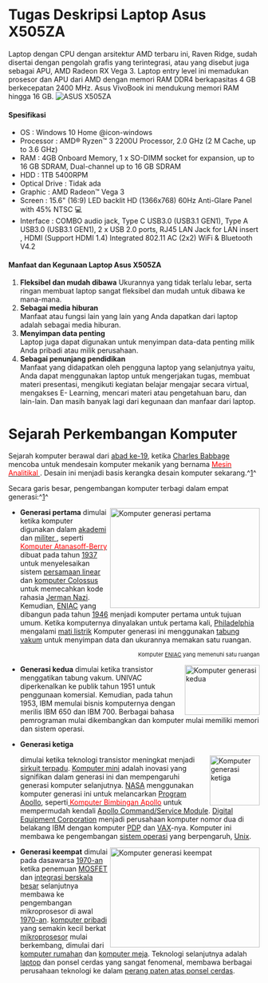# Tugas Deskripsi Laptop Asus X505ZA
Laptop dengan CPU dengan arsitektur AMD terbaru ini, Raven Ridge, sudah disertai dengan pengolah grafis yang terintegrasi, atau yang disebut juga sebagai APU, AMD Radeon RX Vega 3. Laptop entry level ini memadukan prosesor dan APU dari AMD dengan memori RAM DDR4 berkapasitas 4 GB berkecepatan 2400 MHz. Asus VivoBook ini mendukung memori RAM hingga 16 GB.
![ASUS X505ZA](https://laptopnesia.com/wp-content/uploads/2018/11/Review-Asus-VivoBook-15-X505ZA-Spesifikasi-AMD-Ryzen-3.jpg)
#### Spesifikasi
* OS : Windows 10 Home @icon-windows
* Processor : AMD® Ryzen™ 3 2200U Processor, 2.0 GHz (2 M Cache, up to 3.6 GHz) 
* RAM : 4GB Onboard Memory, 1 x SO-DIMM socket for expansion, up to 16 GB SDRAM, Dual-channel up to 16 GB SDRAM
* HDD : 1TB 5400RPM 
* Optical Drive : Tidak ada
* Graphic : AMD Radeon™ Vega 3
* Screen : 15.6" (16:9) LED backlit HD (1366x768) 60Hz  Anti-Glare Panel with 45% NTSC 💻
* Interface : COMBO audio jack, Type C USB3.0 (USB3.1 GEN1), Type A USB3.0 (USB3.1 GEN1), 2 x USB 2.0 ports, RJ45 LAN Jack for LAN insert , HDMI (Support HDMI 1.4)
Integrated 802.11 AC (2x2) WiFi & Bluetooth V4.2
#### Manfaat dan Kegunaan Laptop Asus X505ZA
1. **Fleksibel dan mudah dibawa**
Ukurannya yang tidak terlalu lebar, serta ringan membuat laptop sangat fleksibel dan mudah untuk dibawa ke mana-mana.
2. **Sebagai media hiburan**  
Manfaat atau fungsi lain yang lain yang Anda dapatkan dari laptop adalah sebagai media hiburan.
3. **Menyimpan data penting**  
Laptop juga dapat digunakan untuk menyimpan data-data penting milik Anda pribadi atau milik perusahaan.
4. **Sebagai penunjang pendidikan**  
Manfaat yang didapatkan oleh pengguna laptop yang selanjutnya yaitu, Anda dapat menggunakan laptop untuk mengerjakan tugas, membuat materi presentasi, mengikuti kegiatan belajar mengajar secara virtual, mengakses E- Learning, mencari materi atau pengetahuan baru, dan lain-lain. Dan masih banyak lagi dari kegunaan dan manfaar dari laptop.

# **Sejarah Perkembangan Komputer**
Sejarah komputer berawal dari [abad ke-19](https://id.wikipedia.org/wiki/Abad_ke_19), ketika [Charles Babbage](https://id.wikipedia.org/wiki/Charles_Babbage) mencoba untuk mendesain komputer mekanik yang bernama <a href="https://id.wikipedia.org/w/index.php?title=Mesin_Analitikal&action=edit&redlink=1"><span style="color:red"> Mesin Analitikal  </a></span>. Desain ini menjadi basis kerangka desain komputer sekarang.^[1](https://id.wikipedia.org/wiki/Sejarah_komputer#cite_note-:0-1)^

Secara garis besar, pengembangan komputer terbagi dalam empat generasi:^[1](https://id.wikipedia.org/wiki/Sejarah_komputer#cite_note-:0-1)^

* **Generasi pertama**  <img align="right" width="300" height="200" src="https://upload.wikimedia.org/wikipedia/commons/thumb/e/ee/Classic_shot_of_the_ENIAC_%28full_resolution%29.jpg/315px-Classic_shot_of_the_ENIAC_%28full_resolution%29.jpg" alt="Komputer generasi pertama"> dimulai ketika komputer digunakan dalam
[akademi](https://id.wikipedia.org/wiki/Akademi) dan [ militer ](https://id.wikipedia.org/wiki/Militer) , seperti <a href="https://id.wikipedia.org/w/index.php?title=Komputer_Atanasoff-Berry&action=edit&redlink=1"> <span style="color:red">Komputer Atanasoff-Berry</a></span> dibuat pada tahun [1937](https://id.wikipedia.org/wiki/1937) untuk menyelesaikan sistem [persamaan linear](https://id.wikipedia.org/wiki/Persamaan_linear) dan [komputer Colossus](https://id.wikipedia.org/wiki/Komputer_Colossus) untuk memecahkan kode rahasia [Jerman Nazi](https://id.wikipedia.org/wiki/Jerman_Nazi). Kemudian, [ENIAC](https://id.wikipedia.org/wiki/ENIAC) yang dibangun pada tahun [1946](https://id.wikipedia.org/wiki/1946) menjadi komputer pertama untuk tujuan umum. Ketika komputernya dinyalakan untuk pertama kali, [Philadelphia]() mengalami [mati listrik]() Komputer generasi ini menggunakan [tabung vakum](https://id.wikipedia.org/wiki/Tabung_vakum)  untuk menyimpan data dan ukurannya memakan satu ruangan.
 <p style="text-align:right;font-size:11px;">Komputer <a href="https://id.wikipedia.org/wiki/ENIAC">ENIAC</a> yang memenuhi satu ruangan</p>

* **Generasi kedua** <img align="right" width="150" height="100" src="https://upload.wikimedia.org/wikipedia/commons/thumb/3/38/Woman_using_police_computers%2C_Sekilas_Lintas_Kepolisian_Republik_Indonesia%2C_p93.jpg/352px-Woman_using_police_computers%2C_Sekilas_Lintas_Kepolisian_Republik_Indonesia%2C_p93.jpg" alt="Komputer generasi kedua"> dimulai ketika transistor menggatikan tabung vakum. UNIVAC diperkenalkan ke publik tahun 1951 untuk penggunaan komersial. Kemudian, pada tahun 1953, IBM memulai bisnis komputernya dengan merilis IBM 650 dan IBM 700. Berbagai bahasa pemrograman mulai dikembangkan dan komputer mulai memiliki memori dan sistem operasi.

* **Generasi ketiga** <p></p><img align="right" width="100" height="100" src="https://4.bp.blogspot.com/-TUKsljiy21c/WuNhuZx9XoI/AAAAAAAAEDE/rCAvsjXs8q4trg3LhubHqZO6pno2vHpWwCLcBGAs/s320/Old-Computers.jpg" alt="Komputer generasi ketiga">dimulai ketika teknologi transistor meningkat menjadi [sirkuit terpadu](https://id.wikipedia.org/wiki/Sirkuit_terpadu). [Komputer mini](https://id.wikipedia.org/wiki/Komputer_mini) adalah inovasi yang signifikan dalam generasi ini dan mempengaruhi generasi komputer selanjutnya. [NASA](https://id.wikipedia.org/wiki/NASA) menggunakan komputer generasi ini untuk melancarkan [Program Apollo](https://id.wikipedia.org/wiki/Program_Apollo), seperti<a href="https://id.wikipedia.org/w/index.php?title=Komputer_Bimbingan_Apollo&action=edit&redlink=1"> <span style="color:red">Komputer Bimbingan Apollo</a></span> untuk mempermudah kendali [Apollo Command/Service Module](https://id.wikipedia.org/wiki/Apollo_Command/Service_Module). [Digital Equipment Corporation](https://id.wikipedia.org/wiki/Digital_Equipment_Corporation) menjadi perusahaan komputer nomor dua di belakang IBM dengan komputer [PDP](https://id.wikipedia.org/w/index.php?title=Programmed_Data_Processor&action=edit&redlink=1) dan [VAX](https://id.wikipedia.org/w/index.php?title=VAX&action=edit&redlink=1)-nya. Komputer ini membawa ke pengembangan [sistem operasi](https://id.wikipedia.org/wiki/Sistem_operasi) yang berpengaruh, [Unix](https://id.wikipedia.org/wiki/Unix).

* **Generasi keempat** <img align="right" width="300" height="200" src="https://upload.wikimedia.org/wikipedia/commons/thumb/e/e9/Bundesarchiv_B_145_Bild-F077948-0006%2C_Jugend-Computerschule_mit_IBM-PC.jpg/289px-Bundesarchiv_B_145_Bild-F077948-0006%2C_Jugend-Computerschule_mit_IBM-PC.jpg" alt="Komputer generasi keempat"> dimulai pada dasawarsa [1970-an](https://id.wikipedia.org/wiki/1970-an) ketika penemuan [MOSFET](https://id.wikipedia.org/wiki/MOSFET) dan [integrasi berskala besar](https://id.wikipedia.org/wiki/Sirkuit_terpadu#SSI,_MSI_and_LSI) selanjutnya membawa ke pengembangan mikroprosesor di awal [1970-an](https://id.wikipedia.org/wiki/1970-an). [komputer pribadi](https://id.wikipedia.org/wiki/Komputer_pribadi) yang semakin kecil berkat [mikroprosesor](https://id.wikipedia.org/wiki/Mikroprosesor) mulai berkembang, dimulai dari [komputer rumahan](https://id.wikipedia.org/wiki/Komputer_rumah) dan [komputer meja](https://id.wikipedia.org/wiki/Komputer_meja). Teknologi selanjutnya adalah [laptop](https://id.wikipedia.org/wiki/Laptop) dan ponsel cerdas yang sangat fenomenal, membawa berbagai perusahaan teknologi ke dalam [perang paten atas ponsel cerdas](https://id.wikipedia.org/wiki/Perang_telepon_pintar).
